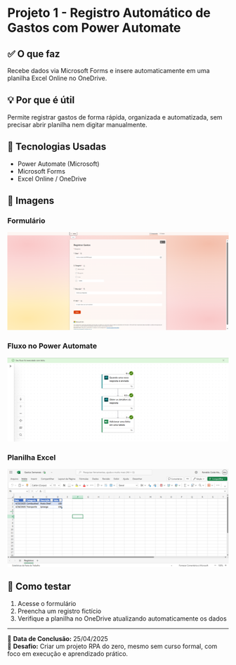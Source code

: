 # Projeto 1 - Registro Automático de Gastos com Power Automate

## ✅ O que faz
Recebe dados via Microsoft Forms e insere automaticamente em uma planilha Excel Online no OneDrive.

## 💡 Por que é útil
Permite registrar gastos de forma rápida, organizada e automatizada, sem precisar abrir planilha nem digitar manualmente.

## 🧪 Tecnologias Usadas
- Power Automate (Microsoft)
- Microsoft Forms
- Excel Online / OneDrive

## 📸 Imagens

### Formulário
![Forms](formulario.png)

### Fluxo no Power Automate
![Fluxo](fluxo.png)

### Planilha Excel
![Excel](excel.png)

## 🚀 Como testar
1. Acesse o formulário
2. Preencha um registro fictício
3. Verifique a planilha no OneDrive atualizando automaticamente os dados

---

📅 **Data de Conclusão:** 25/04/2025  
🧠 **Desafio:** Criar um projeto RPA do zero, mesmo sem curso formal, com foco em execução e aprendizado prático.
